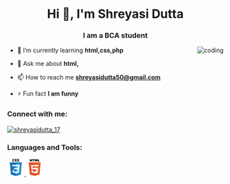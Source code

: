 <h1 align="center">Hi 👋, I'm Shreyasi Dutta</h1>
<h3 align="center">I am a BCA student</h3>
<img align="right" alt="coding" src="https://www.google.com/url?sa=i&url=https%3A%2F%2Ftenor.com%2Fview%2Fprogramming-gif-25868426&psig=AOvVaw3eklmdETat3oRcvS-1A6-3&ust=1691132802915000&source=images&cd=vfe&opi=89978449&ved=0CBEQjRxqFwoTCPiRou72v4ADFQAAAAAdAAAAABAE">

- 🌱 I’m currently learning **html,css,php**

- 💬 Ask me about **html,**

- 📫 How to reach me **shreyasidutta50@gmail.com**

- ⚡ Fun fact **I am funny**

<h3 align="left">Connect with me:</h3>
<p align="left">
<a href="https://instagram.com/shreyasidutta_17" target="blank"><img align="center" src="https://raw.githubusercontent.com/rahuldkjain/github-profile-readme-generator/master/src/images/icons/Social/instagram.svg" alt="shreyasidutta_17" height="30" width="40" /></a>
</p>

<h3 align="left">Languages and Tools:</h3>
<p align="left"> <a href="https://www.w3schools.com/css/" target="_blank" rel="noreferrer"> <img src="https://raw.githubusercontent.com/devicons/devicon/master/icons/css3/css3-original-wordmark.svg" alt="css3" width="40" height="40"/> </a> <a href="https://www.w3.org/html/" target="_blank" rel="noreferrer"> <img src="https://raw.githubusercontent.com/devicons/devicon/master/icons/html5/html5-original-wordmark.svg" alt="html5" width="40" height="40"/> </a> </p>

